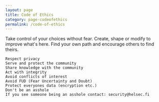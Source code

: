 ```yaml
---
layout: page
title: Code of Ethics
category: page-codeofethics
permalink: /code-of-ethics
---
```



Take control of your choices without fear. Create, shape or modify to improve what's here. Find your own path and encourage others to find theirs.

    Respect privacy
    Serve and protect the community
    Share knowledge with the community
    Act with integrity
    Avoid conflicts of interest
    Avoid FUD (Fear Uncertainty and Doubt)
    Protect everyones data (encryption etc.)
    Don't be an asshole
    If you see someone being an asshole contact: security@helsec.fi
